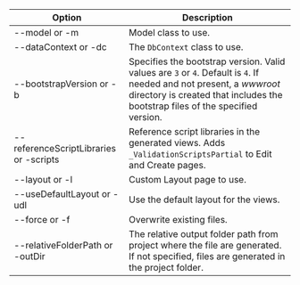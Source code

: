 <!-- Options common to Razor Pages and Controller -->
| Option               | Description|
| ----------------- | ------------ |
| --model or -m  | Model class to use. |
| --dataContext or -dc  | The `DbContext` class to use. |
| --bootstrapVersion or -b  | Specifies the bootstrap version. Valid values are `3` or `4`. Default is `4`. If needed and not present, a *wwwroot* directory is created that includes the bootstrap files of the specified version. |
| --referenceScriptLibraries or -scripts |  Reference script libraries in the generated views. Adds `_ValidationScriptsPartial` to Edit and Create pages. |
| --layout or -l | Custom Layout page to use. |
| --useDefaultLayout or -udl | Use the default layout for the views. |
| --force or -f | Overwrite existing files. |
| --relativeFolderPath or -outDir | The relative output folder path from project where the file are generated. If not specified, files are generated in the project folder. |